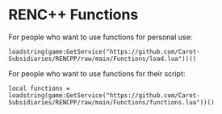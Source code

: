 # RENC++ Functions

For people who want to use functions for personal use:
```luau
loadstring(game:GetService("https://github.com/Carot-Subsidiaries/RENCPP/raw/main/Functions/load.lua"))()
```
For people who want to use functions for their script:
```luau
local functions = loadstring(game:GetService("https://github.com/Carot-Subsidiaries/RENCPP/raw/main/Functions/functions.lua"))()
```

